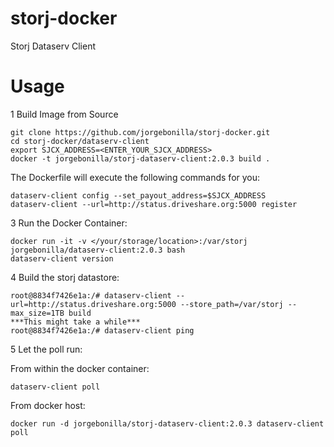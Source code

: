 # storj-docker
Storj Dataserv Client

Usage
===

1 Build Image from Source
```
git clone https://github.com/jorgebonilla/storj-docker.git
cd storj-docker/dataserv-client
export SJCX_ADDRESS=<ENTER_YOUR_SJCX_ADDRESS>
docker -t jorgebonilla/storj-dataserv-client:2.0.3 build .
```
The Dockerfile will execute the following commands for you:
```
dataserv-client config --set_payout_address=$SJCX_ADDRESS
dataserv-client --url=http://status.driveshare.org:5000 register
```
3 Run the Docker Container:
```
docker run -it -v </your/storage/location>:/var/storj jorgebonilla/dataserv-client:2.0.3 bash
dataserv-client version 
```
4 Build the storj datastore:
```
root@8834f7426e1a:/# dataserv-client --url=http://status.driveshare.org:5000 --store_path=/var/storj --max_size=1TB build
***This might take a while***
root@8834f7426e1a:/# dataserv-client ping
```
5 Let the poll run:

From within the docker container:
 ```
dataserv-client poll
 ```
 From docker host:
 ```
 docker run -d jorgebonilla/storj-dataserv-client:2.0.3 dataserv-client poll
 ```
 
